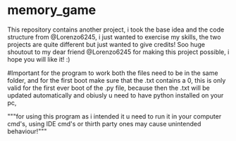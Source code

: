# memory_game
This repository contains another project, i took the base idea and the code structure from @Lorenzo6245, i just wanted to exercise my skills, the two projects are quite different but just wanted to give credits! Soo huge shoutout to my dear friend @Lorenzo6245 for making this project possible, i hope you will like it! :)

#Important
for the program to work both the files need to be in the same folder, and for the first boot make sure that the .txt contains a 0, this is only valid for the first ever boot of the .py file, because then the .txt will be updated automatically
and obiusly u need to have python installed on your pc,

"""for using this program as i intended it u need to run it in your computer cmd's, using IDE cmd's or thirth party ones may cause unintended behaviour!"""
